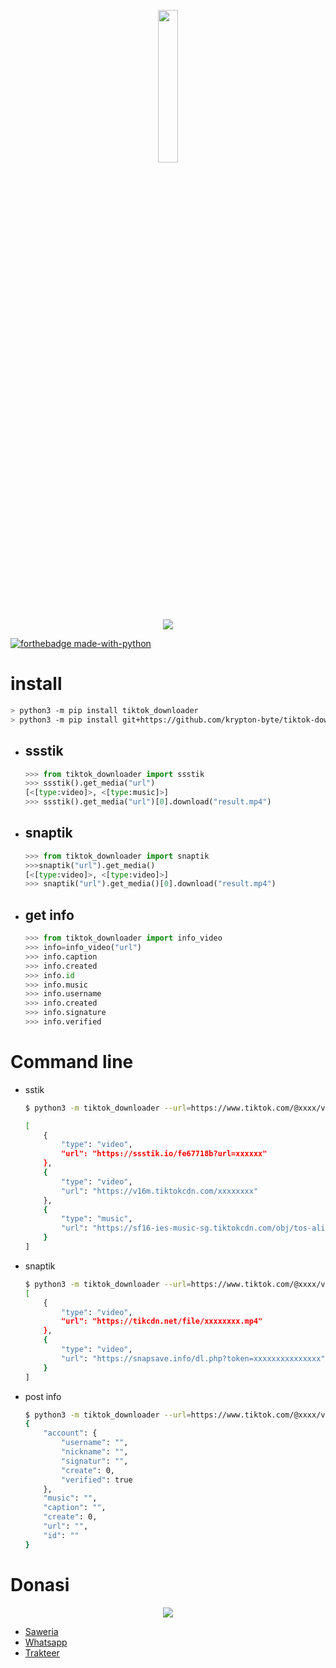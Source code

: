 <p align="center">
<img src="https://avatars.githubusercontent.com/u/52121207" width="25%"><br>
<img src="https://img.shields.io/badge/AUTHOR-KRYPTON--BYTE-brightgreen">
</p>

[![forthebadge made-with-python](http://ForTheBadge.com/images/badges/made-with-python.svg)](https://www.python.org/)

# install

```bash
> python3 -m pip install tiktok_downloader
> python3 -m pip install git+https://github.com/krypton-byte/tiktok-downloader
```

<ul>
<li><h2> ssstik</h2></li>

```python
>>> from tiktok_downloader import ssstik
>>> ssstik().get_media("url")
[<[type:video]>, <[type:music]>]
>>> ssstik().get_media("url")[0].download("result.mp4")
```

<li><h2> snaptik</h2></li>

```python
>>> from tiktok_downloader import snaptik
>>>snaptik("url").get_media()
[<[type:video]>, <[type:video]>]
>>> snaptik("url").get_media()[0].download("result.mp4")
```
<li><h2> get info </h2></li>

```python
>>> from tiktok_downloader import info_video
>>> info=info_video("url")
>>> info.caption
>>> info.created
>>> info.id
>>> info.music
>>> info.username
>>> info.created
>>> info.signature
>>> info.verified
```
</ul>

# Command line
<ul>
<li>sstik</li>

```bash
$ python3 -m tiktok_downloader --url=https://www.tiktok.com/@xxxx/video/xxxx --ssstik 2>/dev/null

[
    {
        "type": "video",
        "url": "https://ssstik.io/fe67718b?url=xxxxxx"
    },
    {
        "type": "video",
        "url": "https://v16m.tiktokcdn.com/xxxxxxxx"
    },
    {
        "type": "music",
        "url": "https://sf16-ies-music-sg.tiktokcdn.com/obj/tos-alisg-ve-xxxx/xxxxxx"
    }
]

```

<li>snaptik</li>

```bash
$ python3 -m tiktok_downloader --url=https://www.tiktok.com/@xxxx/video/xxxx --snaptik 2>/dev/null
[
    {
        "type": "video",
        "url": "https://tikcdn.net/file/xxxxxxxx.mp4"
    },
    {
        "type": "video",
        "url": "https://snapsave.info/dl.php?token=xxxxxxxxxxxxxxx"
    }
]

```

<li> post info</li>

```bash
$ python3 -m tiktok_downloader --url=https://www.tiktok.com/@xxxx/video/xxxx --info
{
    "account": {
        "username": "",
        "nickname": "",
        "signatur": "",
        "create": 0,
        "verified": true
    },
    "music": "",
    "caption": "",
    "create": 0,
    "url": "",
    "id": ""
}
```
</ul>

# Donasi
<p align="center"><img src="https://svgur.com/i/Vtt.svg">

</p>
<ul><li><a href="https://saweria.co/kryptonbyte">Saweria</a><li><a href="https://wa.me/6283172366463">Whatsapp</a></li><li><a href="https://trakteer.id/krypton-byte-z8vbo">Trakteer</a></li></ul>
